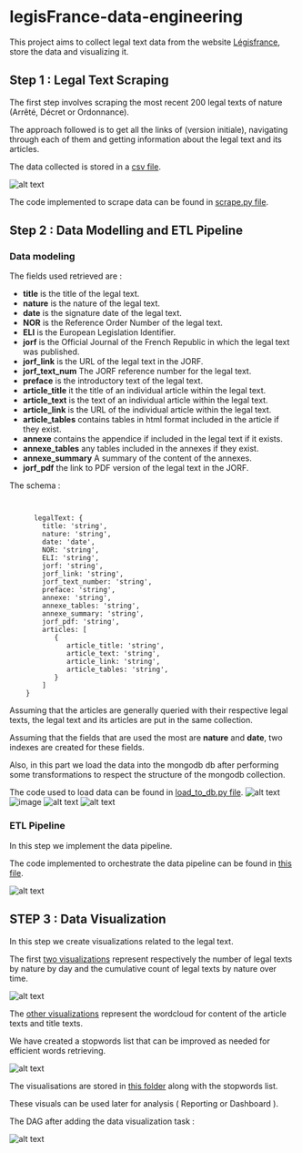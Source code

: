 # legisFrance-data-engineering
This project aims to collect legal text data from the website [Légisfrance](https://www.legifrance.gouv.fr/search/lois?tab_selection=lawarticledecree&searchField=ALL&query=*&searchType=ALL&nature=ORDONNANCE&nature=DECRET&nature=ARRETE&etatArticle=VIGUEUR&etatArticle=ABROGE_DIFF&etatTexte=VIGUEUR&etatTexte=ABROGE_DIFF&typeRecherche=date&dateVersion=18%2F04%2F2023&typePagination=DEFAUT&sortValue=SIGNATURE_DATE_DESC&pageSize=100&page=1&tab_selection=lawarticledecree#lois), store the data and visualizing it.

## Step 1 : Legal Text Scraping

The first step involves scraping the most recent 200 legal texts of nature (Arrêté, Décret or Ordonnance).

The approach followed is to get all the links of (version initiale), navigating through each of them and getting information about the legal text and its articles.

The data collected is stored in a [csv file](https://github.com/HazemAbdesamed/legisFrance-data-engineering/blob/main/csv_files/legal_texts.csv).

![alt text](https://user-images.githubusercontent.com/48518599/234459110-cfb9c71f-aca8-4dca-8dfc-6e9a4349cf6c.png "csv file")


The code implemented to scrape data can be found in [scrape.py file](https://github.com/HazemAbdesamed/legisFrance-data-engineering/blob/main/airflow/dags/functions/scrape.py).

## Step 2 : Data Modelling and ETL Pipeline

### Data modeling
The fields used retrieved are : 
* **title** is the title of the legal text.
* **nature** is the nature of the legal text.
* **date** is the signature date of the legal text.
* **NOR** is the Reference Order Number of the legal text.
* **ELI** is the European Legislation Identifier.
* **jorf** is the Official Journal of the French Republic in which the legal text was published.
* **jorf_link** is the URL of the legal text in the JORF.
* **jorf_text_num** The JORF reference number for the legal text.
* **preface** is the introductory text of the legal text.
* **article_title** it the title of an individual article within the legal text.
* **article_text** is the text of an individual article within the legal text.
* **article_link** is the URL of the individual article within the legal text.
* **article_tables** contains tables in html format included in the article if they exist.
* **annexe**  contains the appendice if included in the legal text if it exists.
* **annexe_tables** any tables included in the annexes if they exist.
* **annexe_summary** A summary of the content of the annexes.
* **jorf_pdf** the link to PDF version of the legal text in the JORF.

The schema :
<pre><code>

      legalText: {
        title: 'string',
        nature: 'string',
        date: 'date',
        NOR: 'string',
        ELI: 'string',
        jorf: 'string',
        jorf_link: 'string',
        jorf_text_number: 'string',
        preface: 'string',
        annexe: 'string',
        annexe_tables: 'string',
        annexe_summary: 'string',
        jorf_pdf: 'string',
        articles: [
           { 
              article_title: 'string',
              article_text: 'string',
              article_link: 'string',
              article_tables: 'string',
           }
        ]
    }
</pre></code>

Assuming that the articles are generally queried with their respective legal texts, the legal text and its articles are put in the same collection.

Assuming that the fields that are used the most are **nature** and **date**, two indexes are created for these fields.

Also, in this part we load the data into the mongodb db after performing some transformations to respect the structure of the mongodb collection.

The code used to load data can be found in [load_to_db.py file](https://github.com/HazemAbdesamed/legisFrance-data-engineering/blob/main/airflow/dags/functions/load_to_db.py).
![alt text](https://user-images.githubusercontent.com/48518599/234460528-74538ff4-f103-4769-ac84-403afbfd5385.png "example")
![image](https://user-images.githubusercontent.com/48518599/234460609-734ed455-4ca7-4c23-9738-2de69c978182.png "number of documents")
![alt text](https://user-images.githubusercontent.com/48518599/234668931-65d758e4-0588-4f01-b183-2dda23f3f0c6.png "NOR, title and nature fields")
![alt text](https://user-images.githubusercontent.com/48518599/234669462-39da5e03-4da7-4052-b7f5-04b12dca3818.png "distinct nature values ")




### ETL Pipeline
In this step we implement the data pipeline.

The code implemented to orchestrate the data pipeline can be found in [this file](https://github.com/HazemAbdesamed/legisFrance-data-engineering/blob/main/airflow/dags/main.py).

![alt text](https://user-images.githubusercontent.com/48518599/234460700-c1edfe17-a8bd-49e8-bdb8-fac19ac1d905.png "the pipeline run successfully")


## STEP 3 : Data Visualization

In this step we create visualizations related to the legal text.

The first [two visualizations](https://github.com/HazemAbdesamed/legisFrance-data-engineering/blob/main/airflow/visualizations/legal_text_by_nature_over_time.png) represent respectively the number of legal texts by nature by day and the cumulative count of legal texts by nature over time.


![alt text](https://user-images.githubusercontent.com/48518599/234665158-156492de-a3f9-4063-8dca-48ef857e074b.png "counts by nature over time and cumulative counts by nature over time")


The [other visualizations](https://github.com/HazemAbdesamed/legisFrance-data-engineering/blob/main/airflow/visualizations/wordcloud.png) represent the wordcloud for content of the article texts and title texts.

We have created a stopwords list that can be improved as needed for efficient words retrieving.

![alt text](https://user-images.githubusercontent.com/48518599/234665698-627a2d46-fb1c-449c-a527-795083876045.png "wordcloud for titles and content of text ")

The visualisations are stored in [this folder](https://github.com/HazemAbdesamed/legisFrance-data-engineering/tree/main/airflow/visualizations) along with the stopwords list. 

These visuals can be used later for analysis ( Reporting or Dashboard ).

The DAG after adding the data visualization task : 

![alt text](https://user-images.githubusercontent.com/48518599/234666740-4df39f95-50f7-43be-ab63-5be59f44f2ac.png "the dag with data visualization task")



